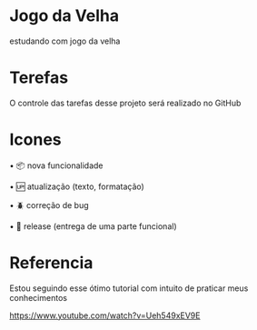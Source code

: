 # Jogo da Velha


estudando com jogo da velha

# Terefas

O controle das tarefas desse projeto será realizado no GitHub

# Icones

• :package: nova funcionalidade

• :up: atualização (texto, formatação)

• :beetle: correção de bug

• :checkered_flag: release (entrega de uma parte funcional)


# Referencia 

Estou seguindo esse ótimo tutorial com intuito de praticar meus conhecimentos

https://www.youtube.com/watch?v=Ueh549xEV9E
